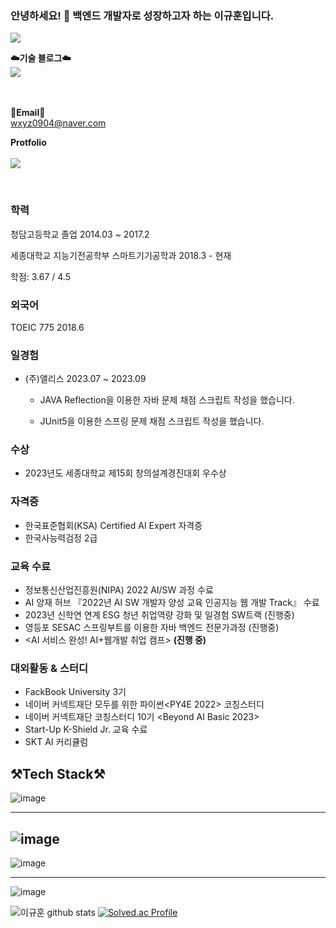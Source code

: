 ### 안녕하세요! 👋 백엔드 개발자로 성장하고자 하는 이규훈입니다. 

<!--
**Lee-Kyuhwun/Lee-Kyuhwun** is a ✨ _special_ ✨ repository because its `README.md` (this file) appears on your GitHub profile.

Here are some ideas to get you started:

- 🔭 I’m currently working on ...
- 🌱 I’m currently learning ...
- 👯 I’m looking to collaborate on ...
- 🤔 I’m looking for help with ...
- 💬 Ask me about ...
- 📫 How to reach me: ...
- 😄 Pronouns: ...
- ⚡ Fun fact: ...
-->



<a href="https://hits.seeyoufarm.com"><img src="https://hits.seeyoufarm.com/api/count/incr/badge.svg?url=https%3A%2F%2Fgithub.com%2FDingadung&count_bg=%2379C83D&title_bg=%23555555&icon=&icon_color=%23E7E7E7&title=hits&edge_flat=false"/></a>
<br>
<p>
    <Strong>☁️기술 블로그☁️</Strong><br>
    <a href="https://velog.io/@normalvector" target="_blank"><img src="https://img.shields.io/badge/Velog-000000?style=flat-square&logo=Velog&logoColor=20C997"/></a>


    
<br><br>
<Strong>📧Email📧</Strong><br>wxyz0904@naver.com<br>
</p>

<p>

<Strong>Protfolio</Strong><br>
<a href="https://seed-collision-814.notion.site/edfd912afbbf4453b7bcf3398e850080?pvs=4" target="_blank">    
<img src="https://img.shields.io/badge/Notion-000000?style=flat-square&logo=Notion&logoColor=00000"/></a>
</p>    


<br>

### 학력

청담고등학교 졸업 2014.03 ~ 2017.2

세종대학교 지능기전공학부 스마트기기공학과  2018.3 - 현재

학점: 3.67 / 4.5 

### 외국어

TOEIC 775 2018.6

### 일경험

- (주)앨리스 2023.07 ~ 2023.09
    
    - JAVA Reflection을 이용한 자바 문제 채점 스크립트 작성을 했습니다.
    
    - JUnit5을 이용한 스프링 문제 채점 스크립트 작성을 했습니다.
    

### 수상

- 2023년도 세종대학교 제15회 창의설계경진대회 우수상

### 자격증

- 한국표준협회(KSA) Certified AI Expert 자격증
- 한국사능력검정 2급

### 교육 수료

- 정보통신산업진흥원(NIPA)  2022 AI/SW 과정 수료
- AI 양재 허브 『2022년 AI SW 개발자 양성 교육 인공지능 웹 개발 Track』 수료
- 2023년 신학연 연계 ESG 청년 취업역량 강화 및 일경험 SW트랙 (진행중)
- 영등포 SESAC 스프링부트를 이용한 자바 백엔드 전문가과정 (진행중)
- <AI 서비스 완성! AI+웹개발 취업 캠프> **(진행 중)**

### 대외활동 & 스터디

- FackBook University 3기
- 네이버 커넥트재단 모두를 위한 파이썬<PY4E 2022> 코칭스터디
- 네이버 커넥트재단 코칭스터디 10기 <Beyond AI Basic 2023>
- Start-Up K-Shield Jr. 교육 수료
- SKT AI 커리큘럼

## ⚒️Tech Stack⚒️
![image](https://github.com/Lee-Kyuhwun/Lee-Kyuhwun/assets/107871734/196f0795-20ac-4d73-8ac3-fb417b50fac2)

-------

![image](https://github.com/Lee-Kyuhwun/Lee-Kyuhwun/assets/107871734/6f0ac474-b154-486d-a348-47a00805c482)
------
![image](https://github.com/Lee-Kyuhwun/Lee-Kyuhwun/assets/107871734/b4cc5128-844a-4c7a-89b1-7f0a103ae8bc)

-------
![image](https://github.com/Lee-Kyuhwun/Lee-Kyuhwun/assets/107871734/4c0cc3e8-974b-4eba-94ff-656b09bdd5fc)


<div>
    
![이규훈 github stats](https://github-readme-stats.vercel.app/api?username=Lee-Kyuhwun&show_icons=true)
[![Solved.ac Profile](http://mazassumnida.wtf/api/v2/generate_badge?boj=dlrbgns0904)](https://solved.ac/dlrbgns0904/)
    
</div>
